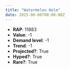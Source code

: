 ```yaml
---
title: "Watermelon Helm"
date: 2025-08-06T00:00:00Z
---
```

- **RAP**: 11883
- **Value**: -1
- **Demand level**: -1
- **Trend**: -1
- **Projected?**: True
- **Hyped?**: True
- **Rare?**: True
